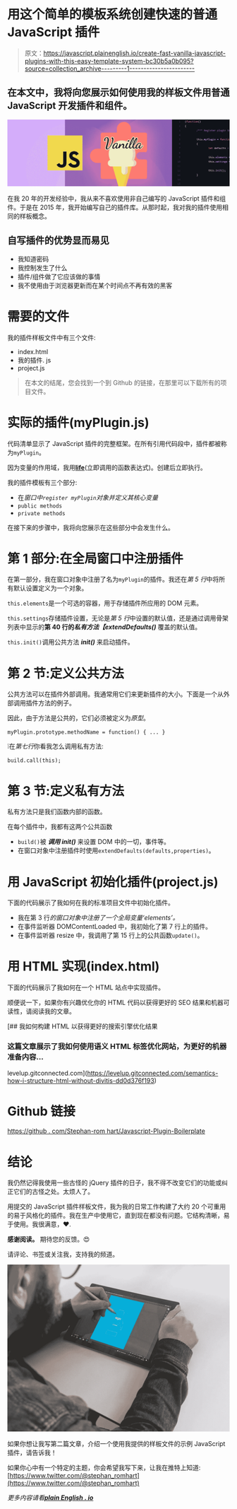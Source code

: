 # 用这个简单的模板系统创建快速的普通 JavaScript 插件

> 原文：<https://javascript.plainenglish.io/create-fast-vanilla-javascript-plugins-with-this-easy-template-system-bc30b5a0b095?source=collection_archive---------1----------------------->

## 在本文中，我将向您展示如何使用我的样板文件用普通 JavaScript 开发插件和组件。

![](img/e94ab197ffb8396a700c81a8b1d07081.png)

在我 20 年的开发经验中，我从来不喜欢使用非自己编写的 JavaScript 插件和组件。于是在 2015 年，我开始编写自己的插件库。从那时起，我对我的插件使用相同的样板概念。

## 自写插件的优势显而易见

*   我知道密码
*   我控制发生了什么
*   插件/组件做了它应该做的事情
*   我不使用由于浏览器更新而在某个时间点不再有效的黑客

# 需要的文件

我的插件样板文件中有三个文件:

*   index.html
*   我的插件. js
*   project.js

> 在本文的结尾，您会找到一个到 Github 的链接，在那里可以下载所有的项目文件。

# 实际的插件(myPlugin.js)

代码清单显示了 JavaScript 插件的完整框架。在所有引用代码段中，插件都被称为`myPlugin`。

因为变量的作用域，我用[**life**](https://en.wikipedia.org/wiki/Immediately-invoked_function_expression)(立即调用的函数表达式)。创建后立即执行。

我的插件模板有三个部分:

*   在*窗口中`register myPlugin`对象并定义其核心变量*
*   `public methods`
*   `private methods`

在接下来的步骤中，我将向您展示在这些部分中会发生什么。

# 第 1 部分:在全局窗口中注册插件

在第一部分，我在窗口对象中注册了名为`myPlugin`的插件。我还在*第 5 行*中将所有默认设置定义为一个对象。

`this.elements`是一个可选的容器，用于存储插件所应用的 DOM 元素。

`this.settings`存储插件设置，无论是*第 5 行*中设置的默认值，还是通过调用骨架列表中显示的**第 40 行的*私有方法【extendDefaults()*** 覆盖的默认值。

`this.init()`调用公共方法 ***init()*** 来启动插件。

# 第 2 节:定义公共方法

公共方法可以在插件外部调用。我通常用它们来更新插件的大小。下面是一个从外部调用插件方法的例子。

因此，由于方法是公共的，它们必须被定义为*原型*。

```
myPlugin.prototype.methodName = function() { ... }
```

❕在*第七行*你看我怎么调用私有方法:

```
build.call(this);
```

# 第 3 节:定义私有方法

私有方法只是我们函数内部的函数。

在每个插件中，我都有这两个公共函数

*   `build()`被 ***调用 init()*** 来设置 DOM 中的一切，事件等。
*   在窗口对象中注册插件时使用`extendDefaults(defaults,properties)`。

# 用 JavaScript 初始化插件(project.js)

下面的代码展示了我如何在我的标准项目文件中初始化插件。

*   我在第 3 行*的窗口对象中注册了一个全局变量‘elements’。*
*   在事件监听器 DOMContentLoaded 中，我初始化了第 7 行上的插件。
*   在事件监听器 resize 中，我调用了第 15 行上的公共函数`update()`。

# 用 HTML 实现(index.html)

下面的代码展示了我如何在一个 HTML 站点中实现插件。

顺便说一下，如果你有兴趣优化你的 HTML 代码以获得更好的 SEO 结果和机器可读性，请阅读我的文章。

[](https://levelup.gitconnected.com/semantics-how-i-structure-html-without-divitis-dd0d376f193) [## 我如何构建 HTML 以获得更好的搜索引擎优化结果

### 这篇文章展示了我如何使用语义 HTML 标签优化网站，为更好的机器准备内容…

levelup.gitconnected.com](https://levelup.gitconnected.com/semantics-how-i-structure-html-without-divitis-dd0d376f193) 

# Github 链接

[https://github . com/Stephan-rom hart/Javascript-Plugin-Boilerplate](https://github.com/stephan-romhart/Javascript-Plugin-Boilerplate)

# 结论

我仍然记得我使用一些古怪的 jQuery 插件的日子，我不得不改变它们的功能或纠正它们的古怪之处。太烦人了。

用提交的 JavaScript 插件样板文件，我为我的日常工作构建了大约 20 个可重用的易于风格化的插件。我在生产中使用它，直到现在都没有问题。它结构清晰，易于使用。我很满意，❤️.

**感谢阅读。** 期待您的反馈。😍

请评论、书签或关注我，支持我的频道。

![](img/5083aad6143eb39201170a80a170da7d.png)

如果你想让我写第二篇文章，介绍一个使用我提供的样板文件的示例 JavaScript 插件，请告诉我！

如果你心中有一个特定的主题，你会希望我写下来，让我在推特上知道:[https://www.twitter.com/@stephan_romhart](https://www.twitter.com/@stephan_romhart)

*更多内容请看*[***plain English . io***](http://plainenglish.io/)